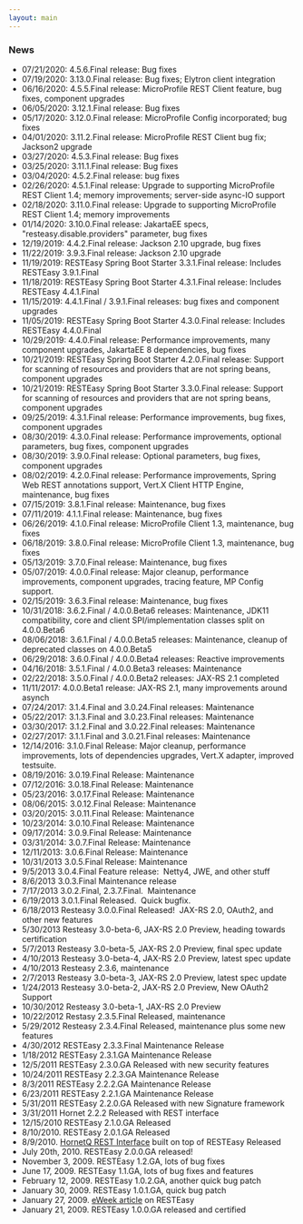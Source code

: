 ```yaml
---
layout: main
---
```

### News
-   07/21/2020: 4.5.6.Final release: Bug fixes
-   07/19/2020: 3.13.0.Final release: Bug fixes; Elytron client integration
-   06/16/2020: 4.5.5.Final release: MicroProfile REST Client feature, bug fixes, component upgrades
-   06/05/2020: 3.12.1.Final release: Bug fixes
-   05/17/2020: 3.12.0.Final release: MicroProfile Config incorporated; bug fixes
-   04/01/2020: 3.11.2.Final release: MicroProfile REST Client bug fix; Jackson2 upgrade
-   03/27/2020: 4.5.3.Final release: Bug fixes
-   03/25/2020: 3.11.1.Final release: Bug fixes
-   03/04/2020: 4.5.2.Final release: bug fixes
-   02/26/2020: 4.5.1.Final release: Upgrade to supporting MicroProfile REST Client 1.4; memory improvements; server-side async-IO support
-   02/18/2020: 3.11.0.Final release: Upgrade to supporting MicroProfile REST Client 1.4; memory improvements
-   01/14/2020: 3.10.0.Final release: JakartaEE specs, "resteasy.disable.providers" parameter, bug fixes
-   12/19/2019: 4.4.2.Final release: Jackson 2.10 upgrade, bug fixes
-   11/22/2019: 3.9.3.Final release: Jackson 2.10 upgrade
-   11/19/2019: RESTEasy Spring Boot Starter 3.3.1.Final release:
    Includes RESTEasy 3.9.1.Final
-   11/18/2019: RESTEasy Spring Boot Starter 4.3.1.Final release:
    Includes RESTEasy 4.4.1.Final
-   11/15/2019: 4.4.1.Final / 3.9.1.Final releases: bug fixes and
    component upgrades
-   11/05/2019: RESTEasy Spring Boot Starter 4.3.0.Final release:
    Includes RESTEasy 4.4.0.Final
-   10/29/2019: 4.4.0.Final release: Performance improvements, many
    component upgrades, JakartaEE 8 dependencies, bug fixes
-   10/21/2019: RESTEasy Spring Boot Starter 4.2.0.Final release:
    Support for scanning of resources and providers that are not spring
    beans, component upgrades
-   10/21/2019: RESTEasy Spring Boot Starter 3.3.0.Final release:
    Support for scanning of resources and providers that are not spring
    beans, component upgrades
-   09/25/2019: 4.3.1.Final release: Performance improvements, bug
    fixes, component upgrades
-   08/30/2019: 4.3.0.Final release: Performance improvements, optional
    parameters, bug fixes, component upgrades
-   08/30/2019: 3.9.0.Final release: Optional parameters, bug fixes,
    component upgrades
-   08/02/2019: 4.2.0.Final release: Performance improvements, Spring
    Web REST annotations support, Vert.X Client HTTP Engine,
    maintenance, bug fixes
-   07/15/2019: 3.8.1.Final release: Maintenance, bug fixes
-   07/11/2019: 4.1.1.Final release: Maintenance, bug fixes
-   06/26/2019: 4.1.0.Final release: MicroProfile Client 1.3,
    maintenance, bug fixes
-   06/18/2019: 3.8.0.Final release: MicroProfile Client 1.3,
    maintenance, bug fixes
-   05/13/2019: 3.7.0.Final release: Maintenance, bug fixes
-   05/07/2019: 4.0.0.Final release: Major cleanup, performance
    improvements, component upgrades, tracing feature, MP Config
    support.
-   02/15/2019: 3.6.3.Final release: Maintenance, bug fixes
-   10/31/2018: 3.6.2.Final / 4.0.0.Beta6 releases: Maintenance, JDK11
    compatibility, core and client SPI/implementation classes split on
    4.0.0.Beta6
-   08/06/2018: 3.6.1.Final / 4.0.0.Beta5 releases: Maintenance, cleanup
    of deprecated classes on 4.0.0.Beta5
-   06/29/2018: 3.6.0.Final / 4.0.0.Beta4 releases: Reactive
    improvements
-   04/16/2018: 3.5.1.Final / 4.0.0.Beta3 releases: Maintenance
-   02/22/2018: 3.5.0.Final / 4.0.0.Beta2 releases: JAX-RS 2.1 completed
-   11/11/2017: 4.0.0.Beta1 release: JAX-RS 2.1, many improvements
    around asynch
-   07/24/2017: 3.1.4.Final and 3.0.24.Final releases: Maintenance
-   05/22/2017: 3.1.3.Final and 3.0.23.Final releases: Maintenance
-   03/30/2017: 3.1.2.Final and 3.0.22.Final releases: Maintenance
-   02/27/2017: 3.1.1.Final and 3.0.21.Final releases: Maintenance
-   12/14/2016: 3.1.0.Final Release: Major cleanup, performance
    improvements, lots of dependencies upgrades, Vert.X adapter,
    improved testsuite.
-   08/19/2016: 3.0.19.Final Release: Maintenance
-   07/12/2016: 3.0.18.Final Release: Maintenance
-   05/23/2016: 3.0.17.Final Release: Maintenance
-   08/06/2015: 3.0.12.Final Release: Maintenance
-   03/20/2015: 3.0.11.Final Release: Maintenance
-   10/23/2014: 3.0.10.Final Release: Maintenance
-   09/17/2014: 3.0.9.Final Release: Maintenance
-   03/31/2014: 3.0.7.Final Release: Maintenance
-   12/11/2013: 3.0.6.Final Release: Maintenance
-   10/31/2013 3.0.5.Final Release: Maintenance
-   9/5/2013 3.0.4.Final Feature release:  Netty4, JWE, and other stuff
-   8/6/2013 3.0.3.Final Maintenance release
-   7/17/2013 3.0.2.Final, 2.3.7.Final.  Maintenance
-   6/19/2013 3.0.1.Final Released.  Quick bugfix.
-   6/18/2013 Resteasy 3.0.0.Final Released!  JAX-RS 2.0, OAuth2, and
    other new features
-   5/30/2013 Resteasy 3.0-beta-6, JAX-RS 2.0 Preview, heading towards
    certification
-   5/7/2013 Resteasy 3.0-beta-5, JAX-RS 2.0 Preview, final spec update
-   4/10/2013 Resteasy 3.0-beta-4, JAX-RS 2.0 Preview, latest spec
    update
-   4/10/2013 Resteasy 2.3.6, maintenance
-   2/7/2013 Resteasy 3.0-beta-3, JAX-RS 2.0 Preview, latest spec update
-   1/24/2013 Resteasy 3.0-beta-2, JAX-RS 2.0 Preview, New OAuth2
    Support
-   10/30/2012 Resteasy 3.0-beta-1, JAX-RS 2.0 Preview
-   10/22/2012 Restasy 2.3.5.Final Released, maintenance
-   5/29/2012 Resteasy 2.3.4.Final Released, maintenance plus some new
    features
-   4/30/2012 RESTEasy 2.3.3.Final Maintenance Release
-   1/18/2012 RESTEasy 2.3.1.GA Maintenance Release
-   12/5/2011 RESTEasy 2.3.0.GA Released with new security features
-   10/24/2011 RESTEasy 2.2.3.GA Maintenance Release
-   8/3/2011 RESTEasy 2.2.2.GA Maintenance Release
-   6/23/2011 RESTEasy 2.2.1.GA Maintenance Release
-   5/31/2011 RESTEasy 2.2.0.GA Released with new Signature framework
-   3/31/2011 Hornet 2.2.2 Released with REST interface
-   12/15/2010 RESTEasy 2.1.0.GA Released
-   8/10/2010. RESTEasy 2.0.1.GA Released
-   8/9/2010. [HornetQ REST Interface](hornetq/rest.html) built on top
    of RESTEasy Released
-   July 20th, 2010. RESTEasy 2.0.0.GA released!
-   November 3, 2009. RESTEasy 1.2.GA, lots of bug fixes
-   June 17, 2009. RESTEasy 1.1.GA, lots of bug fixes and features
-   February 12, 2009. RESTEasy 1.0.2.GA, another quick bug patch
-   January 30, 2009. RESTEasy 1.0.1.GA, quick bug patch
-   January 27, 2009. [eWeek
    article](https://www.eweek.com/c/a/Application-Development/JBoss-Helps-Developers-RESTEasy-Writing-RESTbased-Java-Web-Services/)
    on RESTEasy
-   January 21, 2009. RESTEasy 1.0.0.GA released and certified




